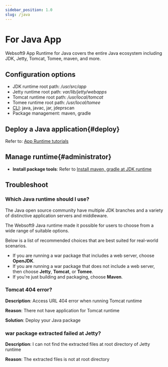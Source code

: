 ```yaml
---
sidebar_position: 1.0
slug: /java
---
```


# For Java App

Websoft9 App Runtime for Java covers the entire Java ecosystem including JDK, Jetty, Tomcat, Tomee, maven, and more.

## Configuration options

- JDK runtime root path: */usr/src/app*
- Jetty runtime root path: *var/lib/jetty/webapps*
- Tomcat runtime root path: */usr/local/tomcat*
- Tomee runtime root path: */usr/local/tomee*
- [CLI](https://docs.oracle.com/javase/10/tools/tools-and-command-reference.htm): java, javac, jar, jdeprscan
- Package management: maven, gradle

## Deploy a Java application{#deploy}

Refer to: [App Runtime tutorials](../runtime#quick)

## Manage runtime{#administrator}

- **Install package tools**: Refer to [Install maven, gradle at JDK runtime](https://websoft9.github.io/docker-library/apps/openjdk/src/cmd.sh)

## Troubleshoot

### Which Java runtime should I use?

The Java open source community have multiple JDK branches and a variety of distinctive application servers and middleware.   

The Websoft9 Java runtime made it possible for users to choose from a wide range of suitable options.   

Below is a list of recommended choices that are best suited for real-world scenarios. 

- If you are running a war package that includes a web server, choose **OpenJDK**.
- If you are running a war package that does not include a web server, then choose **Jetty**, **Tomcat**, or **Tomee**.
- If you're just building and packaging, choose **Maven**.


### Tomcat 404 error?

**Description**: Access URL 404 error when running Tomcat runtime     

**Reason**: There not have application for Tomcat runtime  

**Solution**: Deploy your Java package

### war package extracted failed at Jetty?

**Description**: I can not find the extracted files at root directory of Jetty runtime   

**Reason**: The extracted files is not at root directory  